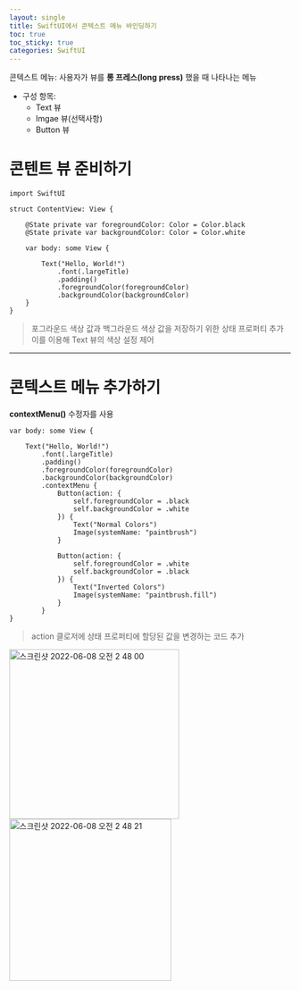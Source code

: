 ```yaml
---
layout: single
title: SwiftUI에서 콘텍스트 메뉴 바인딩하기
toc: true
toc_sticky: true
categories: SwiftUI
---
```


콘텍스트 메뉴: 사용자가 뷰를 **롱 프레스(long press)** 했을 때 나타나는 메뉴
* 구성 항목: 
    * Text 뷰
    * Imgae 뷰(선택사항)
    * Button 뷰
    
# 콘텐트 뷰 준비하기
```
import SwiftUI

struct ContentView: View {
    
    @State private var foregroundColor: Color = Color.black
    @State private var backgroundColor: Color = Color.white
    
    var body: some View {
    
        Text("Hello, World!")
            .font(.largeTitle)
            .padding()
            .foregroundColor(foregroundColor)
            .backgroundColor(backgroundColor)
    }
}
```
> 포그라운드 색상 값과 백그라운드 색상 값을 저장하기 위한 상태 프로퍼티 추가<br/>
> 이를 이용해 Text 뷰의 색상 설정 제어

------

# 콘텍스트 메뉴 추가하기
**contextMenu()** 수정자를 사용
```
var body: some View {
    
    Text("Hello, World!")
        .font(.largeTitle)
        .padding()
        .foregroundColor(foregroundColor)
        .backgroundColor(backgroundColor)
        .contextMenu {
            Button(action: {
                self.foregroundColor = .black
                self.backgroundColor = .white
            }) {
                Text("Normal Colors")
                Image(systemName: "paintbrush")
            }
                
            Button(action: {
                self.foregroundColor = .white
                self.backgroundColor = .black
            }) {
                Text("Inverted Colors")
                Image(systemName: "paintbrush.fill")
            }
        }
}
```
> action 클로저에 상태 프로퍼티에 할당된 값을 변경하는 코드 추가<br/>
<img width="304" alt="스크린샷 2022-06-08 오전 2 48 00" src="https://user-images.githubusercontent.com/63464299/172449233-c787f697-3c7c-4abc-8559-80e801e8f096.png">
<img width="290" alt="스크린샷 2022-06-08 오전 2 48 21" src="https://user-images.githubusercontent.com/63464299/172449263-e6e2cc51-c0ca-4ba7-b4c3-e8e380fb8d8e.png">

